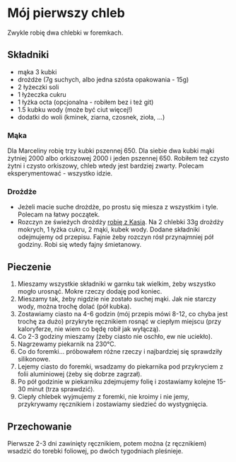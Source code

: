 # Mój pierwszy chleb

Zwykle robię dwa chlebki w foremkach.

## Składniki

- mąka 3 kubki
- drożdże (7g suchych, albo jedna szósta opakowania - 15g)
- 2 łyżeczki soli
- 1 łyżeczka cukru
- 1 łyżka octa (opcjonalna - robiłem bez i też git)
- 1.5 kubku wody (może być ciut więcej!)
- dodatki do woli (kminek, ziarna, czosnek, zioła, ...)

### Mąka

Dla Marceliny robię trzy kubki pszennej 650. Dla siebie dwa kubki mąki żytniej 2000 albo orkiszowej 2000 i jeden pszennej 650. Robiłem też czysto żytni i czysto orkiszowy, chleb wtedy jest bardziej zwarty. Polecam eksperymentować - wszystko idzie.

### Drożdże

- Jeżeli macie suche drożdże, po prostu się miesza z wszystkim i tyle. Polecam na łatwy początek.
- Rozczyn ze świeżych drożdży [robię z Kasią](http://gotujzkasia.pl/2014/03/jak-przygotowac-rozczyn-z-drozdzy/). Na 2 chlebki 33g drożdży mokrych, 1 łyżka cukru, 2 mąki, kubek wody. Dodane składniki odejmujemy od przepisu. Fajnie żeby rozczyn rósł przynajmniej pół godziny. Robi się wtedy fajny śmietanowy.

## Pieczenie

1. Mieszamy wszystkie składniki w garnku tak wielkim, żeby wszystko mogło urosnąć. Mokre rzeczy dodaję pod koniec.
2. Mieszamy tak, żeby nigdzie nie zostało suchej mąki. Jak nie starczy wody, można trochę dolać (pół kubka).
3. Zostawiamy ciasto na 4-6 godzin (mój przepis mówi 8-12, co chyba jest trochę za dużo) przykryte ręcznikiem rosnąć w ciepłym miejscu (przy kaloryferze, nie wiem co będę robił jak wyłączą).
4. Co 2-3 godziny mieszamy (żeby ciasto nie oschło, ew nie uciekło).
5. Nagrzewamy piekarnik na 230°C.
6. Co do foremki... próbowałem różne rzeczy i najbardziej się sprawdziły silikonowe.
7. Lejemy ciasto do foremki, wsadzamy do piekarnika pod przykryciem z folii aluminiowej (żeby się dobrze zagrzał).
8. Po pół godzinie w piekarniku zdejmujemy folię i zostawiamy kolejne 15-30 minut (trza sprawdzić).
9. Ciepły chlebek wyjmujemy z foremki, nie kroimy i nie jemy, przykrywamy ręcznikiem i zostawiamy siedzieć do wystygnięcia.

## Przechowanie

Pierwsze 2-3 dni zawinięty ręcznikiem, potem można (z ręcznikiem) wsadzić do torebki foliowej, po dwóch tygodniach pleśnieje.
